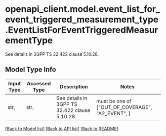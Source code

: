 # openapi_client.model.event_list_for_event_triggered_measurement_type.EventListForEventTriggeredMeasurementType

See details in 3GPP TS 32.422 clause 5.10.28.

## Model Type Info
Input Type | Accessed Type | Description | Notes
------------ | ------------- | ------------- | -------------
str,  | str,  | See details in 3GPP TS 32.422 clause 5.10.28. | must be one of ["OUT_OF_COVERAGE", "A2_EVENT", ] 

[[Back to Model list]](../../README.md#documentation-for-models) [[Back to API list]](../../README.md#documentation-for-api-endpoints) [[Back to README]](../../README.md)

